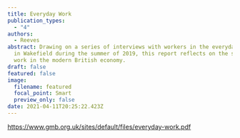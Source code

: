 ```yaml
---
title: Everyday Work
publication_types:
  - "4"
authors:
  - Reeves
abstract: Drawing on a series of interviews with workers in the everyday economy
  in Wakefield during the summer of 2019, this report reflects on the state of
  work in the modern British economy.
draft: false
featured: false
image:
  filename: featured
  focal_point: Smart
  preview_only: false
date: 2021-04-11T20:25:22.423Z
---
```

https://www.gmb.org.uk/sites/default/files/everyday-work.pdf